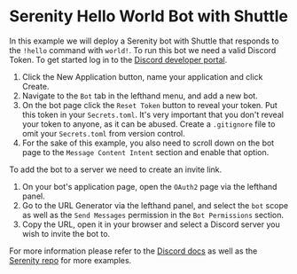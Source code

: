 # Serenity Hello World Bot with Shuttle

In this example we will deploy a Serenity bot with Shuttle that responds to the `!hello` command with `world!`. To run this bot we need a valid Discord Token. To get started log in to the [Discord developer portal](https://discord.com/developers/applications).

1. Click the New Application button, name your application and click Create. 
2. Navigate to the `Bot` tab in the lefthand menu, and add a new bot.
3. On the bot page click the `Reset Token` button to reveal your token. Put this token in your `Secrets.toml`. It's very important that you don't reveal your token to anyone, as it can be abused. Create a `.gitignore` file to omit your `Secrets.toml` from version control.
4. For the sake of this example, you also need to scroll down on the bot page to the `Message Content Intent` section and enable that option.

To add the bot to a server we need to create an invite link.
 
1. On your bot's application page, open the `OAuth2` page via the lefthand panel.
2. Go to the URL Generator via the lefthand panel, and select the `bot` scope as well as the `Send Messages` permission in the `Bot Permissions` section.
3. Copy the URL, open it in your browser and select a Discord server you wish to invite the bot to.

For more information please refer to the [Discord docs](https://discord.com/developers/docs/getting-started) as well as the [Serenity repo](https://github.com/serenity-rs/serenity) for more examples.
